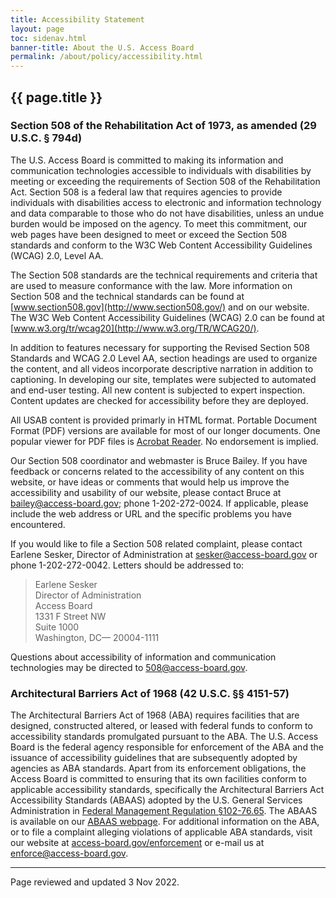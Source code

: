 ```yaml
---
title: Accessibility Statement
layout: page
toc: sidenav.html
banner-title: About the U.S. Access Board
permalink: /about/policy/accessibility.html
---
```


## {{ page.title }}

### Section 508 of the Rehabilitation Act of 1973, as amended (29 U.S.C. § 794d)

The U.S. Access Board is committed to making its information and communication technologies accessible to individuals with disabilities by meeting or exceeding the requirements of Section 508 of the Rehabilitation Act.  Section 508 is a federal law that requires agencies to provide individuals with disabilities access to electronic and information technology and data comparable to those who do not have disabilities, unless an undue burden would be imposed on the agency.  To meet this commitment, our web pages have been designed to meet or exceed the Section 508 standards and conform to the W3C Web Content Accessibility Guidelines (WCAG) 2.0, Level AA.

The Section 508 standards are the technical requirements and criteria that are used to measure conformance with the law.  More information on Section 508 and the technical standards can be found at [www.section508.gov](http://www.section508.gov/) and on our website. The W3C Web Content Accessibility Guidelines (WCAG) 2.0 can be found at [www.w3.org/tr/wcag20](http://www.w3.org/TR/WCAG20/).

In addition to features necessary for supporting the Revised Section 508 Standards and WCAG 2.0 Level AA, section headings are used to organize the content, and all videos incorporate descriptive narration in addition to captioning. In developing our site, templates were subjected to automated and end-user testing. All new content is subjected to expert inspection.  Content updates are checked for accessibility before they are deployed.

All USAB content is provided primarly in HTML format.  Portable Document Format (PDF) versions are available for most of our longer documents.  One popular viewer for PDF files is [Acrobat Reader](https://get.adobe.com/reader/).  No endorsement is implied.

Our Section 508 coordinator and webmaster is Bruce Bailey.  If you have feedback or concerns related to the accessibility of any content on this website, or have ideas or comments that would help us improve the accessibility and usability of our website, please contact Bruce at <bailey@access-board.gov>; phone 1-202-272-0024.  If applicable, please include the web address or URL and the specific problems you have encountered.

If you would like to file a Section 508 related complaint, please contact Earlene Sesker, Director of Administration at <sesker@access-board.gov> or phone 1-202-272-0042.  Letters should be addressed to: 
> Earlene Sesker \
> Director of Administration \
> Access Board \
> 1331 F Street NW \
> Suite 1000 \
> Washington, DC&mdash; 20004-1111

Questions about accessibility of information and communication technologies may be directed to <508@access-board.gov>.

### Architectural Barriers Act of 1968 (42 U.S.C. §§ 4151-57)

The Architectural Barriers Act of 1968 (ABA) requires facilities that are designed, constructed altered, or leased with federal funds to conform to accessibility standards promulgated pursuant to the ABA. The U.S. Access Board is the federal agency responsible for enforcement of the ABA and the issuance of accessibility guidelines that are subsequently adopted by agencies as ABA standards. Apart from its enforcement obligations, the Access Board is committed to ensuring that its own facilities conform to applicable accessibility standards, specifically the Architectural Barriers Act Accessibility Standards (ABAAS) adopted by the U.S. General Services Administration in [Federal Management Regulation §102-76.65](https://www.gsa.gov/policy-regulations/regulations/federal-management-regulation-fmr/i445613#i445698). The ABAAS is available on our [ABAAS webpage](http://www.access-board.gov/aba). For additional information on the ABA, or to file a complaint alleging violations of applicable ABA standards, visit our website at [access-board.gov/enforcement](https://www.access-board.gov/enforcement) or e-mail us at <enforce@access-board.gov>. 

--- 

Page reviewed and updated 3 Nov 2022.
